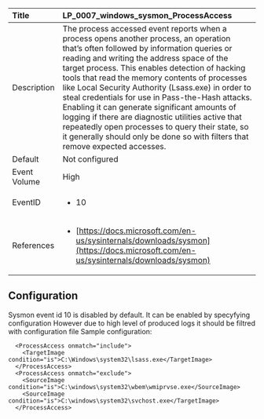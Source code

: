 | Title          | LP_0007_windows_sysmon_ProcessAccess                                                                     |
|:---------------|:--------------------------------------------------------------------------------|
| Description    | The process accessed event reports when a process opens another process,  an operation that’s often followed by information queries or reading and writing the address  space of the target process. This enables detection of hacking tools that read the memory  contents of processes like Local Security Authority (Lsass.exe) in order to steal credentials for use in Pass-the-Hash  attacks. Enabling it can generate significant amounts of logging if there are diagnostic utilities active  that repeatedly open processes to query their state, so it generally should only be done so with filters  that remove expected accesses.                                                               |
| Default        | Not configured                                                                   |
| Event Volume   | High                                                                    |
| EventID        | <ul><li>10</li></ul>         |
| References     | <ul><li>[https://docs.microsoft.com/en-us/sysinternals/downloads/sysmon](https://docs.microsoft.com/en-us/sysinternals/downloads/sysmon)</li></ul> |



## Configuration

Sysmon event id 10 is disabled by default. 
It can be enabled by specyfying configuration
However due to high level of produced logs it should be filtred with configuration file
Sample configuration:
```
  <ProcessAccess onmatch="include">
    <TargetImage condition="is">C:\Windows\system32\lsass.exe</TargetImage>
  </ProcessAccess>
  <ProcessAccess onmatch="exclude">
    <SourceImage condition="is">C:\windows\system32\wbem\wmiprvse.exe</SourceImage>
    <SourceImage condition="is">C:\windows\system32\svchost.exe</TargetImage>
  </ProcessAccess>
```

